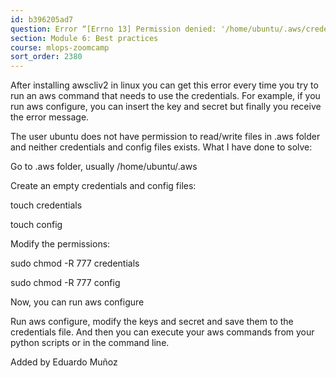 ```yaml
---
id: b396205ad7
question: Error “[Errno 13] Permission denied: '/home/ubuntu/.aws/credentials’” when running any aws command
section: Module 6: Best practices
course: mlops-zoomcamp
sort_order: 2380
---
```


After installing awscliv2 in linux you can get this error every time you try to run an aws command that needs to use the credentials. For example, if you run aws configure, you can insert the key and secret but finally you receive the error message.

The user ubuntu does not have permission to read/write files in .aws folder and neither credentials and config files exists. What I have done to solve:

Go to .aws folder, usually /home/ubuntu/.aws

Create an empty credentials and config files:

touch credentials

touch config

Modify the permissions:

sudo chmod -R 777 credentials

sudo chmod -R 777 config

Now, you can run aws configure

Run aws configure, modify the keys and secret and save them to the credentials file. And then you can execute your aws commands from your python scripts or in the command line.

Added by Eduardo Muñoz

